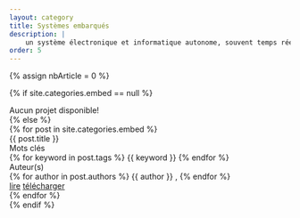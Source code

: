 ```yaml
---
layout: category
title: Systèmes embarqués
description: |
    un système électronique et informatique autonome, souvent temps réel, spécialisé dans une tâche bien précise.
order: 5
---
```


{% assign nbArticle = 0 %}

{% if site.categories.embed == null %}
<div class="row"> Aucun projet disponible! </div>
{% else %}
<div class="row">
{% for post in site.categories.embed %}
<div class="col m6 s12">
<div class="card white">
<div class="card-content grey-text text-darken-2">
<span class="card-title"> {{ post.title }} </span>
<div class="row">
<div class="project-h">Mots clés</div> 
<div>
<!-- keywords -->
{% for keyword in post.tags %}
<span class="keyword"> {{ keyword }} </span>
{% endfor %}
</div>
<div class="project-h">Auteur(s)</div>
<div>
<!-- authors name -->
{% for author in post.authors %}
<span class="author"> {{ author }} </span>, 
{% endfor %}
</div>
</div>
<div class="card-action">
<a href="#" class="grey-text darken-3">lire</a>
<a href="/downloads/{{ post.download }}" class="grey-text darken-3">télécharger</a>
</div>
</div>
</div>
</div>
    {% endfor %}
</div>
{% endif %}


